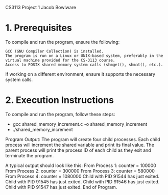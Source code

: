 CS3113
Project 1
Jacob Bowlware

# 1. Prerequisites
To compile and run the program, ensure the following:

    GCC (GNU Compiler Collection) is installed.
    The program is run on a Linux or UNIX-based system, preferably in the virtual machine provided for the CS-3113 course.
    Access to POSIX shared memory system calls (shmget(), shmat(), etc.).

If working on a different environment, ensure it supports the necessary system calls.

# 2. Execution Instructions
To compile and run the program, follow these steps:
* gcc shared_memory_increment.c -o shared_memory_increment
* ./shared_memory_increment


Program Output: The program will create four child processes. Each child process will increment the shared variable and print its final value. The parent process will print the process ID of each child as they exit and terminate the program.

A typical output should look like this:
    From Process 1: counter = 100000
    From Process 2: counter = 300000
    From Process 3: counter = 580000
    From Process 4: counter = 1080000
    Child with PID 91544 has just exited.
    Child with PID 91545 has just exited.
    Child with PID 91546 has just exited.
    Child with PID 91547 has just exited.
    End of Program.


